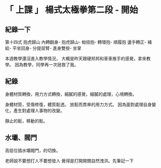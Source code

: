 # 「 上課 」 楊式太極拳第二段 - 開始

## 紀錄一下

第十四式 抱虎歸山
內轉翻身- 抱虎歸山- 柪扭抱- 轉環抱- 順履抱 盪手轉正- 補給- 平坐回身- 分提屈臂- 進身雙按- 坐掌

本週教學還沒進入教學情況，
大概是昨天跟硬邦邦和車車推手的感覺，拿來教學。
因為教學，同學再一次拯救了我。

## 紀錄

身體材質轉換，用力方式轉換，細膩的感覺，細膩的處理，心境轉換。

身體材質，受傷修復，體質鬆透。
放鬆而貫串的用力方式。
因為面對處理自身變化，產生對處理人事物的改變。

靜止的鬆，移動的鬆。

## 水壩、閥門

高低位插水壩閥門，的切換。

老師說不要想打人不要想發人
覺得是打開開關自然洩洪。先筆記一下